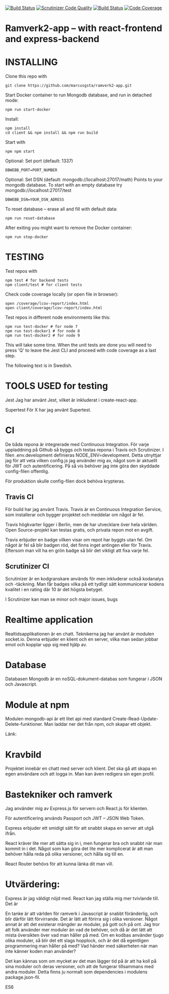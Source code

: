 [![Build Status](https://travis-ci.org/marcusgsta/ramverk2-app.svg?branch=master)](https://travis-ci.org/marcusgsta/ramverk2-app)
[![Scrutinizer Code Quality](https://scrutinizer-ci.com/g/marcusgsta/ramverk2-app/badges/quality-score.png?b=master)](https://scrutinizer-ci.com/g/marcusgsta/ramverk2-app/?branch=master)
[![Build Status](https://scrutinizer-ci.com/g/marcusgsta/ramverk2-app/badges/build.png?b=master)](https://scrutinizer-ci.com/g/marcusgsta/ramverk2-app/build-status/master)
[![Code Coverage](https://scrutinizer-ci.com/g/marcusgsta/ramverk2-app/badges/coverage.png?b=master)](https://scrutinizer-ci.com/g/marcusgsta/ramverk2-app/?branch=master)
# Ramverk2-app – with react-frontend and express-backend

# INSTALLING

Clone this repo with

```
git clone https://github.com/marcusgsta/ramverk2-app.git
```

Start Docker container to run Mongodb database, and run in detached mode:

```
npm run start-docker
```

Install:
```
npm install
cd client && npm install && npm run build
```

Start with
```
npm npm start
```

Optional: Set port (default: 1337)
```
DBWEBB_PORT=PORT_NUMBER
```

Optional: Set DSN (default: mongodb://localhost:27017/math)
Points to your mongodb database.
To start with an empty database try mongodb://localhost:27017/test
```
DBWEBB_DSN=YOUR_DSN_ADRESS
```

To reset database – erase all and fill with default data:
```
npm run reset-database
```

After exiting you might want to remove the Docker container:

```
npm run stop-docker
```

# TESTING

Test repos with
```
npm test # for backend tests
npm client/test # for client tests
```

Check code coverage locally (or open file in browser):
```
open /coverage/lcov-report/index.html
open client/coverage/lcov-report/index.html
```

Test repos in different node environments like this:
```
npm run test-docker # for node 7
npm run test-docker1 # for node 8
npm run test-docker2 # for node 9
```
This will take some time. When the unit tests are done you will need to press 'Q' to leave the Jest CLI and proceed with code coverage as a last step.


The following text is in Swedish.

# TOOLS USED for testing

Jest
Jag har använt Jest, vilket är inkluderat i create-react-app.

Supertest
För X har jag använt Supertest.




# CI

De båda repona är integrerade med Continuous Integration. För varje uppladdning på Github så byggs och testas repona i Travis och Scrutinizer.
I filen .env.development definieras NODE_ENV=development. Detta utnyttjar jag för att veta vilken config.js jag använder mig av, något som är aktuellt för JWT och autentificering. På så vis behöver jag inte göra den skyddade config-filen offentlig.

För produktion skulle config-filen dock behöva krypteras.

## Travis CI
För build har jag använt Travis. Travis är en Continuous Integration Service, som installerar och bygger projektet och meddelar om något är fel.

Travis högkvarter ligger i Berlin, men de har utvecklare över hela världen. Open Source-projekt kan testas gratis, och privata repon mot en avgift.

Travis erbjuder en badge vilken visar om repot har byggts utan fel. Om något är fel så blir badgen röd, det finns inget antingen eller för Travis. Eftersom man vill ha en grön badge så blir det viktigt att fixa varje fel.

## Scrutinizer CI
Scrutinizer är en kodgranskare används för men inkluderar också kodanalys och -täckning. Man får badges vilka på ett tydligt sätt kommunicerar kodens kvalitet i en rating där 10 är det högsta betyget.

I Scrutinizer kan man se minor och major issues, bugs


# Realtime application

Realtidsapplikationen är en chatt. Teknikerna jag har använt är modulen socket.io. Denna erbjuder en klient och en server, vilka man sedan jobbar emot och kopplar upp sig med hjälp av.

# Database

Databasen Mongodb är en noSQL-dokument-databas som fungerar i JSON och Javascript.

# Module at npm

Modulen mongodb-api är ett litet api med standard Create-Read-Update-Delete-funktioner. Man laddar ner det från npm, och skapar ett objekt.

Länk:

# Kravbild

Projektet innebär en chatt
med server och klient.
Det ska gå att skapa en egen användare och att logga in.
Man kan även redigera sin egen profil.

# Bastekniker och ramverk
Jag använder mig av Express.js för servern och React.js för klienten.

För autentificering används Passport och JWT – JSON Web Token.

Express erbjuder ett smidigt sätt för att snabbt skapa en server att utgå ifrån.

React kräver lite mer att sätta sig in i, men fungerar bra och snabbt när man kommit in i det. Något som kan göra det lite mer komplicerat är att man behöver hålla reda på olika versioner, och hålla sig till en.

React Router behövs för att kunna länka dit man vill.

# Utvärdering:
Express är jag väldigt nöjd med.
React kan jag ställa mig mer tvivlande till. Det är

En tanke är att världen för ramverk i Javascript är snabbt föränderlig, och blir därför lätt förvirrande. Det är lätt att förirra sig i olika versioner. Något annat är att det existerar mängder av moduler, på gott och på ont. Jag tror att folk använder mer moduler än vad de behöver, och då är det lätt att mista översikten över vad man håller på med. Om en kodbas använder tjugo olika moduler, så blir det ett slags hopplock, och är det då egentligen programmering man håller på med? Vad händer med säkerheten när man inte känner koden man använder?

Det kan kännas som om mycket av det man lägger tid på är att ha koll på sina moduler och deras versioner, och att de fungerar tillsammans med andra moduler. Detta finns ju normalt som dependencies i modulens package.json-fil.

ES6
